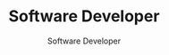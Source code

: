 ---
category: 'hero section'
title: 'Software Developer'
subtitle: 'Software Developer'
content: 'Hi, I am Kelechi, a Software developer with a focus on front-end technologies. I Deliver rich, responsive, mobile-first experiences on the browser for users.My love of programming began in 2018 where I was given the challenge to design, architect and build a responsive web application. I enjoy solving complex problems, whether it is a UI or an Algorithm challenge. I grow my skills through effort, consistent learning and feedback. I enjoy working independently and remotely with diverse teams communicating effectively to deliver excellent solutions for clients.'
linkTo: '/resume/'
linkText: 'View My Profile'
---